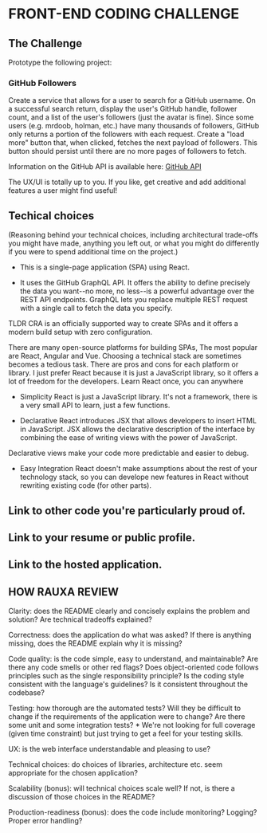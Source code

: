 # FRONT-END CODING CHALLENGE

## The Challenge

Prototype the following project:

### GitHub Followers

Create a service that allows for a user to search for a GitHub username. On a successful search return, display the user's GitHub handle, follower count, and a list of the user's followers (just the avatar is fine). Since some users (e.g. mrdoob, holman, etc.) have many thousands of followers, GitHub only returns a portion of the followers with each request. Create a "load more" button that, when clicked, fetches the next payload of followers. This button should persist until there are no more pages of followers to fetch.

Information on the GitHub API is available here: [GitHub API](https://developer.github.com/v4/)

The UX/UI is totally up to you. If you like, get creative and add additional features a user might find useful!

## Techical choices
(Reasoning behind your technical choices, including architectural trade-offs you might have made, anything you left out, or what you might do differently if you were to spend additional time on the project.)

* This is a single-page application (SPA) using React.

* It uses the GitHub GraphQL API. It offers the ability to define precisely the data you want--no more, no less--is a powerful advantage over the REST API endpoints. GraphQL lets you replace multiple REST request with a single call to fetch the data you specify.


TLDR
CRA is an officially supported way to create SPAs and it offers a modern build setup with zero configuration.

There are many open-source platforms for building SPAs, The most popular are React, Angular and Vue. Choosing a technical stack are sometimes becomes a tedious task. There are pros and cons for each platform or library. I just prefer React because it is just a JavaScript library, so it offers a lot of freedom for the developers. Learn React once, you can anywhere

* Simplicity
React is just a JavaScript library. It's not a framework, there is a very small API to learn, just a few functions.

* Declarative
React introduces JSX that allows developers to insert HTML in JavaScript.
JSX allows the declarative description of the interface by combining the ease of writing views with the power of JavaScript.

Declarative views make your code more predictable and easier to debug.

* Easy Integration
React doesn't make assumptions about the rest of your technology stack, so you can develope new features in React without rewriting existing code (for other parts).




## Link to other code you're particularly proud of.

## Link to your resume or public profile.

## Link to the hosted application.

HOW RAUXA REVIEW
---
Clarity: does the README clearly and concisely explains the problem and solution? Are technical tradeoffs explained?

Correctness: does the application do what was asked? If there is anything missing, does the README explain why it is missing?

Code quality: is the code simple, easy to understand, and maintainable? Are there any code smells or other red flags? Does object-oriented code follows principles such as the single responsibility principle? Is the coding style consistent with the language's guidelines? Is it consistent throughout the codebase?

Testing: how thorough are the automated tests? Will they be difficult to change if the requirements of the application were to change? Are there some unit and some integration tests? * We're not looking for full coverage (given time constraint) but just trying to get a feel for your testing skills.

UX: is the web interface understandable and pleasing to use?

Technical choices: do choices of libraries, architecture etc. seem appropriate for the chosen application?

Scalability (bonus): will technical choices scale well? If not, is there a discussion of those choices in the README?

Production-readiness (bonus): does the code include monitoring? Logging? Proper error handling?